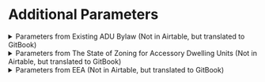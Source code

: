 # Additional Parameters

<details>

<summary>Parameters from Existing ADU Bylaw (Not in Airtable, but translated to GitBook)</summary>

* One ADU per lot
  * In questions for Land Use
* Maximum size of ADU: 900 gross square feet or 30% of gross floor area of the primary home&#x20;
  * In questions for Land Use and 2Ai.
* Minimum size of ADU: meet requirements of State’s sanitary code&#x20;
  * In questions for Land Use and 2Ai.
* Maximum of two bedrooms per ADU&#x20;
  * In Yield
* 1 parking space per ADU in the Depot Overlay District, 2 parking spaces per ADU everywhere else&#x20;
  * In 2B.
* ADU must be self-contained\[2], share a common vertical or horizontal wall with the primary home (therefore within or attached to primary home), and be accessible from the primary home through a doorway on the common wall&#x20;
  * Somewhat reflected in ADU typologies
* One front entrance per primary home; new external entrance for ADU must be on side or rear of building.&#x20;
  * Somewhat reflected in 2Aii.
* All stairways leading to upper stories must be internal.

</details>

<details>

<summary>Parameters from The State of Zoning for Accessory Dwelling Units (Not in Airtable, but translated to GitBook)</summary>

* Owner occupancy&#x20;
  * In Yield
* Overall cap on ADU production&#x20;
  * In Yield
* Restrictions on primary dwellings&#x20;
  * Age of the house&#x20;
    * In 3A.
  * Minimum floor area&#x20;
    * In 3A.
  * Lot size&#x20;
    * In 3A.
* Restrictions on ADUs&#x20;
  * Parking&#x20;
    * In 2B.
  * Number of bedrooms&#x20;
    * In 5.
  * Number of occupants&#x20;
    * In 5.
  * Maximum floor area&#x20;
    * In questions for Land Use and 2Ai.
  * Percent of primary unit floor area&#x20;
    * In 1A. Principal-Existing and Principal-New
  * Percent expansion of primary dwelling&#x20;
    * In 1A. Principal-Existing and Principal-New
* Detached or attached&#x20;
* By Right or Special Permit&#x20;
* Occupancy restricted to relatives&#x20;
* Short-term rentals

</details>

<details>

<summary>Parameters from EEA (Not in Airtable, but translated to GitBook)</summary>

* Do not restrict tenants to family members, low- or moderate-income tenants&#x20;
  * In Part C
* Allow ADUs within a home by right, and require a Special Permit for attached and detached ADUs&#x20;
  * In Part C
* Require 1 parking space per unit and consider a waiver when transit is accessible&#x20;
  * In 2B.
* Do not require annual compliance or renewal

</details>

